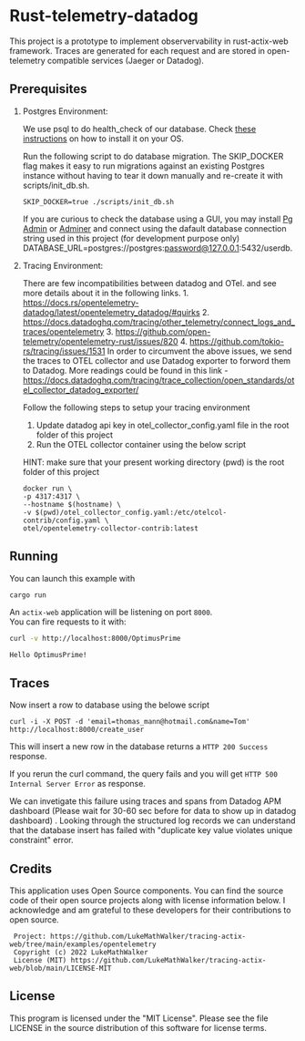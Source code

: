 # Rust-telemetry-datadog

This project is a prototype to implement observervability in rust-actix-web framework. Traces are generated for each request and are stored in open-telemetry compatible services (Jaeger or Datadog).
## Prerequisites

1. Postgres Environment:
     
     We use psql to do health_check of our database. Check [these instructions](https://www.timescale.com/blog/how-to-install-psql-on-mac-ubuntu-debian-windows/) on how to install it on your OS.

     Run the following script to do database migration. The SKIP_DOCKER flag makes it easy to run migrations against an existing Postgres instance without having to tear it down manually and re-create it with scripts/init_db.sh.

     ```
     SKIP_DOCKER=true ./scripts/init_db.sh
     ```

     If you are curious to check the database using a GUI, you may install [Pg Admin](https://www.pgadmin.org/) or [Adminer](https://www.adminer.org/) and connect using the dafault database connection string used in this project (for development purpose only) DATABASE_URL=postgres://postgres:password@127.0.0.1:5432/userdb.

2. Tracing Environment:    

    There are few incompatibilities between datadog and OTel. and see more details about it in the following links.
        1. https://docs.rs/opentelemetry-datadog/latest/opentelemetry_datadog/#quirks
        2. https://docs.datadoghq.com/tracing/other_telemetry/connect_logs_and_traces/opentelemetry
        3. https://github.com/open-telemetry/opentelemetry-rust/issues/820
        4. https://github.com/tokio-rs/tracing/issues/1531
    In order to circumvent the above issues, we send the traces to OTEL collector and use Datadog exporter to forword them to Datadog. More readings could be found in this link - https://docs.datadoghq.com/tracing/trace_collection/open_standards/otel_collector_datadog_exporter/

    Follow the following steps to setup your tracing environment

    1. Update datadog api key in otel_collector_config.yaml file in the root folder of this project
    2. Run the OTEL collector container using the below script

    HINT: make sure that your present working directory (pwd) is the root folder of this project

    ```
    docker run \
    -p 4317:4317 \
    --hostname $(hostname) \
    -v $(pwd)/otel_collector_config.yaml:/etc/otelcol-contrib/config.yaml \
    otel/opentelemetry-collector-contrib:latest
    ```
## Running

You can launch this example with 

```bash
cargo run
```

An `actix-web` application will be listening on port `8000`.  
You can fire requests to it with:

```bash
curl -v http://localhost:8000/OptimusPrime
```
```text
Hello OptimusPrime!
```

## Traces

Now insert a row to database using the belowe script

```
curl -i -X POST -d 'email=thomas_mann@hotmail.com&name=Tom' http://localhost:8000/create_user
```

This will insert a new row in the database returns a `HTTP 200 Success` response. 

If you rerun the curl command, the query fails and you will get `HTTP 500 Internal Server Error` as response.

We can invetigate this failure using traces and spans from Datadog APM dashboard (Please wait for 30-60 sec before for data to show up in datadog dashboard) . Looking through the  structured log records we can understand that the database insert has failed with "duplicate key value violates unique constraint" error. 

## Credits
This application uses Open Source components. You can find the source code of their open source projects along with license information below. I acknowledge and am grateful to these developers for their contributions to open source.

```
 Project: https://github.com/LukeMathWalker/tracing-actix-web/tree/main/examples/opentelemetry
 Copyright (c) 2022 LukeMathWalker
 License (MIT) https://github.com/LukeMathWalker/tracing-actix-web/blob/main/LICENSE-MIT
```

## License

This program is licensed under the "MIT License". Please see the file LICENSE in the source distribution of this software for license terms.